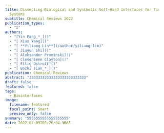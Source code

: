 ```yaml
---
title: Dissecting Biological and Synthetic Soft–Hard Interfaces for Tissue-Like
  Systems
subtitle: Chemical Reviews 2022
publication_types:
  - "2"
authors:
  - "[Yin Fang_*_]()"
  - "[ Xiao Yang]()"
  - "[ **Yiliang Lin**](/author/yiliang-lin)"
  - "[ Jiuyun Shi]()"
  - "[ Aleksander Prominski]()"
  - "[ Clementene Clayton]()"
  - "[ Ellie Ostroff]()"
  - "[ Bozhi Tian_*_]()"
publication: Chemical Reviews
abstract: "33333333333333333333333333"
draft: false
featured: false
tags:
  - Biointerfaces
image:
  filename: featured
  focal_point: Smart
  preview_only: false
summary: "5555555555555555555"
date: 2022-03-09T05:26:04.366Z
---
```

